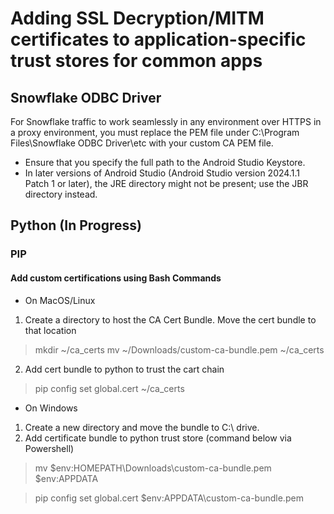 # Adding SSL Decryption/MITM certificates to application-specific trust stores for common apps

## Snowflake ODBC Driver
 For Snowflake traffic to work seamlessly in any environment over HTTPS in a proxy environment, you must replace the PEM file under C:\Program Files\Snowflake ODBC Driver\etc with your custom CA PEM file.
* Ensure that you specify the full path to the Android Studio Keystore.
* In later versions of Android Studio (Android Studio version 2024.1.1 Patch 1 or later), the JRE directory might not be present; use the JBR directory instead.

## Python (In Progress)
### PIP
#### Add custom certifications using Bash Commands
* On MacOS/Linux
1) Create a directory to host the CA Cert Bundle.  Move the cert bundle to that location
> mkdir ~/ca_certs
> mv ~/Downloads/custom-ca-bundle.pem ~/ca_certs
2) Add cert bundle to python to trust the cart chain
> pip config set global.cert ~/ca_certs
* On Windows
1) Create a new directory and move the bundle to C:\ drive.
2) Add certificate bundle to python trust store (command below via Powershell)
> mv $env:HOMEPATH\Downloads\custom-ca-bundle.pem $env:APPDATA

> pip config set global.cert $env:APPDATA\custom-ca-bundle.pem 
